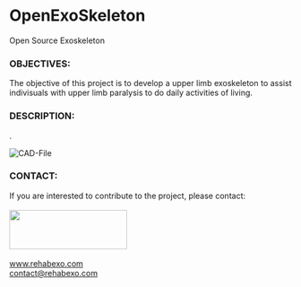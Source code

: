 # OpenExoSkeleton
Open Source Exoskeleton

### OBJECTIVES:
<P align="justify"> The objective of this project is to develop a upper limb exoskeleton to assist indivisuals with upper limb paralysis to do daily activities of living.

### DESCRIPTION:
<P align="justify"> .

![CAD-File](https://github.com/RehabExo/OpenExoStim/blob/main/CAD.jpg)

### CONTACT:
If you are interested to contribute to the project, please contact: <br/>  
<img src="https://github.com/RehabExo/OpenExoAmp/blob/main/RehabExo_web.jpeg" width="210" height="70"> <br/>  
www.rehabexo.com <br/>
contact@rehabexo.com <br/>
